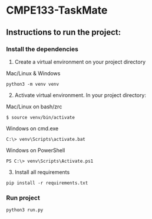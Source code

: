 # CMPE133-TaskMate

## Instructions to run the project:

### Install the dependencies
1. Create a virtual environment on your project directory

Mac/Linux & Windows
```
python3 -m venv venv
```


2. Activate virtual environment. In your project directory:

Mac/Linux on bash/zrc
```
$ source venv/bin/activate
```

Windows on cmd.exe
```
C:\> venv\Scripts\activate.bat
```

Windows on PowerShell
```
PS C:\> venv\Scripts\Activate.ps1
```

3. Install all requirements
```
pip install -r requirements.txt
```

### Run project
```
python3 run.py
```
